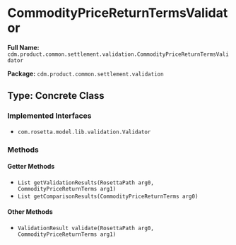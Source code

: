 # CommodityPriceReturnTermsValidator

**Full Name:** `cdm.product.common.settlement.validation.CommodityPriceReturnTermsValidator`

**Package:** `cdm.product.common.settlement.validation`

## Type: Concrete Class

### Implemented Interfaces

- `com.rosetta.model.lib.validation.Validator`

### Methods

#### Getter Methods

- `List getValidationResults(RosettaPath arg0, CommodityPriceReturnTerms arg1)`
- `List getComparisonResults(CommodityPriceReturnTerms arg0)`

#### Other Methods

- `ValidationResult validate(RosettaPath arg0, CommodityPriceReturnTerms arg1)`

